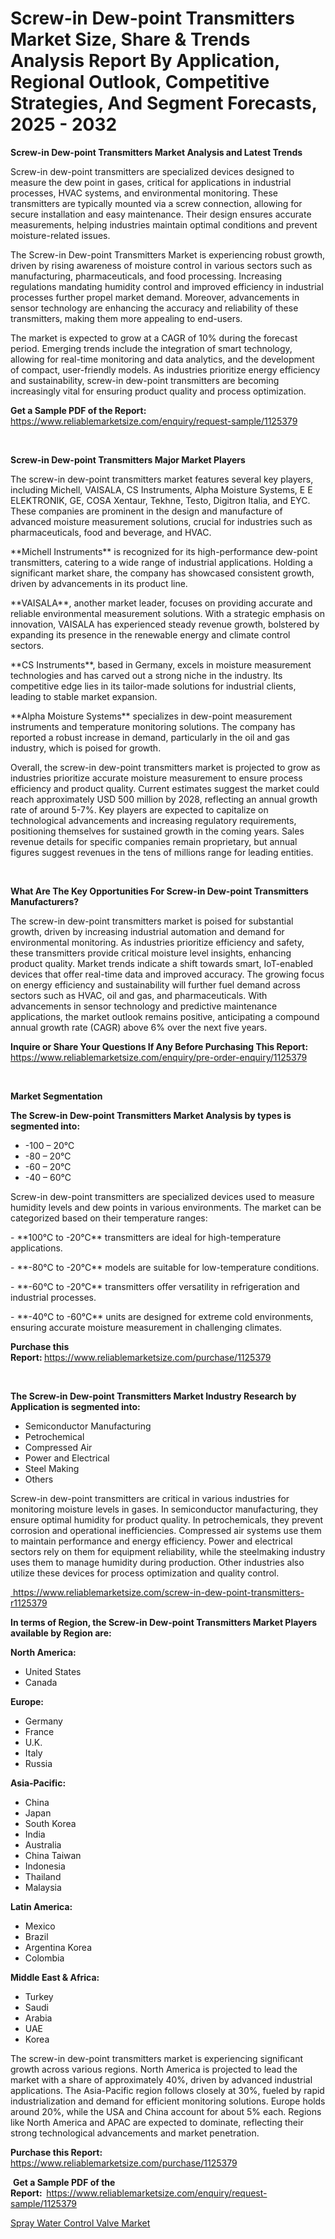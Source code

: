 <p><h1>Screw-in Dew-point Transmitters Market Size, Share & Trends Analysis Report By Application, Regional Outlook, Competitive Strategies, And Segment Forecasts, 2025 - 2032</h1></p><p><strong>Screw-in Dew-point Transmitters Market Analysis and Latest Trends</strong></p>
<p><p>Screw-in dew-point transmitters are specialized devices designed to measure the dew point in gases, critical for applications in industrial processes, HVAC systems, and environmental monitoring. These transmitters are typically mounted via a screw connection, allowing for secure installation and easy maintenance. Their design ensures accurate measurements, helping industries maintain optimal conditions and prevent moisture-related issues.</p><p>The Screw-in Dew-point Transmitters Market is experiencing robust growth, driven by rising awareness of moisture control in various sectors such as manufacturing, pharmaceuticals, and food processing. Increasing regulations mandating humidity control and improved efficiency in industrial processes further propel market demand. Moreover, advancements in sensor technology are enhancing the accuracy and reliability of these transmitters, making them more appealing to end-users.</p><p>The market is expected to grow at a CAGR of 10% during the forecast period. Emerging trends include the integration of smart technology, allowing for real-time monitoring and data analytics, and the development of compact, user-friendly models. As industries prioritize energy efficiency and sustainability, screw-in dew-point transmitters are becoming increasingly vital for ensuring product quality and process optimization.</p></p>
<p><strong>Get a Sample PDF of the Report:&nbsp;</strong> <a href="https://www.reliablemarketsize.com/enquiry/request-sample/1125379?utm_campaign=2445&utm_medium=2&utm_source=Github&utm_content=ia&utm_term=11042025&utm_id=screw-in-dew-point-transmitters">https://www.reliablemarketsize.com/enquiry/request-sample/1125379</a></p>
<p>&nbsp;</p>
<p><strong>Screw-in Dew-point Transmitters Major Market Players</strong></p>
<p><p>The screw-in dew-point transmitters market features several key players, including Michell, VAISALA, CS Instruments, Alpha Moisture Systems, E E ELEKTRONIK, GE, COSA Xentaur, Tekhne, Testo, Digitron Italia, and EYC. These companies are prominent in the design and manufacture of advanced moisture measurement solutions, crucial for industries such as pharmaceuticals, food and beverage, and HVAC.</p><p>**Michell Instruments** is recognized for its high-performance dew-point transmitters, catering to a wide range of industrial applications. Holding a significant market share, the company has showcased consistent growth, driven by advancements in its product line.</p><p>**VAISALA**, another market leader, focuses on providing accurate and reliable environmental measurement solutions. With a strategic emphasis on innovation, VAISALA has experienced steady revenue growth, bolstered by expanding its presence in the renewable energy and climate control sectors.</p><p>**CS Instruments**, based in Germany, excels in moisture measurement technologies and has carved out a strong niche in the industry. Its competitive edge lies in its tailor-made solutions for industrial clients, leading to stable market expansion.</p><p>**Alpha Moisture Systems** specializes in dew-point measurement instruments and temperature monitoring solutions. The company has reported a robust increase in demand, particularly in the oil and gas industry, which is poised for growth.</p><p>Overall, the screw-in dew-point transmitters market is projected to grow as industries prioritize accurate moisture measurement to ensure process efficiency and product quality. Current estimates suggest the market could reach approximately USD 500 million by 2028, reflecting an annual growth rate of around 5-7%. Key players are expected to capitalize on technological advancements and increasing regulatory requirements, positioning themselves for sustained growth in the coming years. Sales revenue details for specific companies remain proprietary, but annual figures suggest revenues in the tens of millions range for leading entities.</p></p>
<p>&nbsp;</p>
<p><strong>What Are The Key Opportunities For Screw-in Dew-point Transmitters Manufacturers?</strong></p>
<p><p>The screw-in dew-point transmitters market is poised for substantial growth, driven by increasing industrial automation and demand for environmental monitoring. As industries prioritize efficiency and safety, these transmitters provide critical moisture level insights, enhancing product quality. Market trends indicate a shift towards smart, IoT-enabled devices that offer real-time data and improved accuracy. The growing focus on energy efficiency and sustainability will further fuel demand across sectors such as HVAC, oil and gas, and pharmaceuticals. With advancements in sensor technology and predictive maintenance applications, the market outlook remains positive, anticipating a compound annual growth rate (CAGR) above 6% over the next five years.</p></p>
<p><strong>Inquire or Share Your Questions If Any Before Purchasing This Report:</strong> <a href="https://www.reliablemarketsize.com/enquiry/pre-order-enquiry/1125379?utm_campaign=2445&utm_medium=2&utm_source=Github&utm_content=ia&utm_term=11042025&utm_id=screw-in-dew-point-transmitters">https://www.reliablemarketsize.com/enquiry/pre-order-enquiry/1125379</a></p>
<p>&nbsp;</p>
<p><strong>Market Segmentation</strong></p>
<p><strong>The Screw-in Dew-point Transmitters Market Analysis by types is segmented into:</strong></p>
<p><ul><li>-100 – 20℃</li><li>-80 – 20℃</li><li>-60 – 20℃</li><li>-40 – 60℃</li></ul></p>
<p><p>Screw-in dew-point transmitters are specialized devices used to measure humidity levels and dew points in various environments. The market can be categorized based on their temperature ranges: </p><p>- **100°C to -20°C** transmitters are ideal for high-temperature applications.  </p><p>- **-80°C to -20°C** models are suitable for low-temperature conditions.  </p><p>- **-60°C to -20°C** transmitters offer versatility in refrigeration and industrial processes.  </p><p>- **-40°C to -60°C** units are designed for extreme cold environments, ensuring accurate moisture measurement in challenging climates.</p></p>
<p><strong>Purchase this Report:&nbsp;</strong><a href="https://www.reliablemarketsize.com/purchase/1125379?utm_campaign=2445&utm_medium=2&utm_source=Github&utm_content=ia&utm_term=11042025&utm_id=screw-in-dew-point-transmitters">https://www.reliablemarketsize.com/purchase/1125379</a></p>
<p>&nbsp;</p>
<p><strong>The Screw-in Dew-point Transmitters Market Industry Research by Application is segmented into:</strong></p>
<p><ul><li>Semiconductor Manufacturing</li><li>Petrochemical</li><li>Compressed Air</li><li>Power and Electrical</li><li>Steel Making</li><li>Others</li></ul></p>
<p><p>Screw-in dew-point transmitters are critical in various industries for monitoring moisture levels in gases. In semiconductor manufacturing, they ensure optimal humidity for product quality. In petrochemicals, they prevent corrosion and operational inefficiencies. Compressed air systems use them to maintain performance and energy efficiency. Power and electrical sectors rely on them for equipment reliability, while the steelmaking industry uses them to manage humidity during production. Other industries also utilize these devices for process optimization and quality control.</p></p>
<p><a href="https://www.reliablemarketsize.com/screw-in-dew-point-transmitters-r1125379?utm_campaign=2445&utm_medium=2&utm_source=Github&utm_content=ia&utm_term=11042025&utm_id=screw-in-dew-point-transmitters">&nbsp;https://www.reliablemarketsize.com/screw-in-dew-point-transmitters-r1125379</a></p>
<p><strong>In terms of Region, the Screw-in Dew-point Transmitters Market Players available by Region are:</strong></p>
<p>
    <p> <strong> North America: </strong>
        <ul>
            <li>United States</li>
            <li>Canada</li>
        </ul>
        </p> 
    <p> <strong> Europe: </strong>
        <ul>
            <li>Germany</li>
            <li>France</li>
            <li>U.K.</li>
            <li>Italy</li>
            <li>Russia</li>
        </ul>
        </p> 
    <p> <strong> Asia-Pacific: </strong>
        <ul>
            <li>China</li>
            <li>Japan</li>
            <li>South Korea</li>
            <li>India</li>
            <li>Australia</li>
            <li>China Taiwan</li>
            <li>Indonesia</li>
            <li>Thailand</li>
            <li>Malaysia</li>
        </ul>
        </p> 
    <p> <strong> Latin America: </strong>
        <ul>
            <li>Mexico</li>
            <li>Brazil</li>
            <li>Argentina Korea</li>
            <li>Colombia</li>
        </ul>
        </p> 
    <p> <strong> Middle East & Africa: </strong>
        <ul>
            <li>Turkey</li>
            <li>Saudi</li>
            <li>Arabia</li>
            <li>UAE</li>
            <li>Korea</li>
        </ul>
    </p>
    </p>
<p><p>The screw-in dew-point transmitters market is experiencing significant growth across various regions. North America is projected to lead the market with a share of approximately 40%, driven by advanced industrial applications. The Asia-Pacific region follows closely at 30%, fueled by rapid industrialization and demand for efficient monitoring solutions. Europe holds around 20%, while the USA and China account for about 5% each. Regions like North America and APAC are expected to dominate, reflecting their strong technological advancements and market penetration.</p></p>
<p><strong>Purchase this Report: </strong><a href="https://www.reliablemarketsize.com/purchase/1125379?utm_campaign=2445&utm_medium=2&utm_source=Github&utm_content=ia&utm_term=11042025&utm_id=screw-in-dew-point-transmitters">https://www.reliablemarketsize.com/purchase/1125379</a></p>
<p>&nbsp;<strong>Get a Sample PDF of the Report:&nbsp;&nbsp;</strong><a href="https://www.reliablemarketsize.com/enquiry/request-sample/1125379?utm_campaign=2445&utm_medium=2&utm_source=Github&utm_content=ia&utm_term=11042025&utm_id=screw-in-dew-point-transmitters">https://www.reliablemarketsize.com/enquiry/request-sample/1125379</a></p>
<p><strong></strong></p>
<p><p><a href="https://github.com/groszsaoudrd/Market-Research-Report-List-1/blob/main/spray-water-control-valve-market.md?utm_campaign=2445&utm_medium=2&utm_source=Github&utm_content=ia&utm_term=11042025&utm_id=screw-in-dew-point-transmitters">Spray Water Control Valve Market</a></p></p>